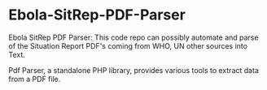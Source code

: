 # Ebola-SitRep-PDF-Parser #

Ebola SitRep PDF Parser: This code repo can possibly automate and parse of the Situation Report PDF's coming from WHO, UN other sources into Text. 

Pdf Parser, a standalone PHP library, provides various tools to extract data from a PDF file.


